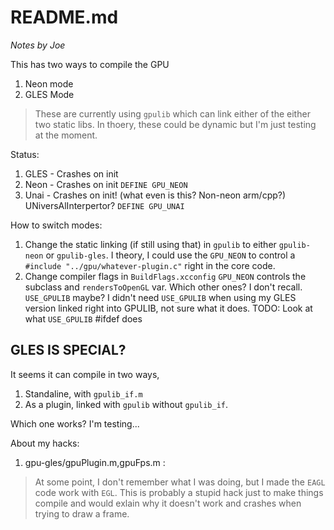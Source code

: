 # README.md

_Notes by Joe_

This has two ways to compile the GPU

1. Neon mode
2. GLES Mode

> These are currently using `gpulib` which can link either of the either two static libs.
> In thoery, these could be dynamic but I'm just testing at the moment.

Status:

1. GLES - Crashes on init
2. Neon - Crashes on init
    `DEFINE GPU_NEON`
3. Unai - Crashes on init! (what even is this? Non-neon arm/cpp?) UNiversAlInterpertor?
    `DEFINE GPU_UNAI`

How to switch modes:

1. Change the static linking (if still using that) in `gpulib` to either `gpulib-neon` or `gpulib-gles`.
    I theory, I could use the `GPU_NEON` to control a `#include "../gpu/whatever-plugin.c"` right in the core code.
2. Change compiler flags in `BuildFlags.xcconfig`
    `GPU_NEON` controls the subclass and `rendersToOpenGL` var.
    Which other ones? 
    I don't recall. `USE_GPULIB` maybe?
    I didn't need `USE_GPULIB` when using my GLES version linked right into GPULIB, not sure what it does.
    TODO: Look at what `USE_GPULIB` #ifdef does
    
## GLES IS SPECIAL?

It seems it can compile in two ways,
1. Standaline, with `gpulib_if.m`
2. As a plugin, linked with `gpulib` without `gpulib_if`.

Which one works? I'm testing...
    
About my hacks:

1. gpu-gles/gpuPlugin.m,gpuFps.m :

> At some point, I don't remember what I was doing, but I made the `EAGL` code work with `EGL`.
> This is probably a stupid hack just to make things compile and would exlain why it doesn't work and crashes when trying to draw a frame.

